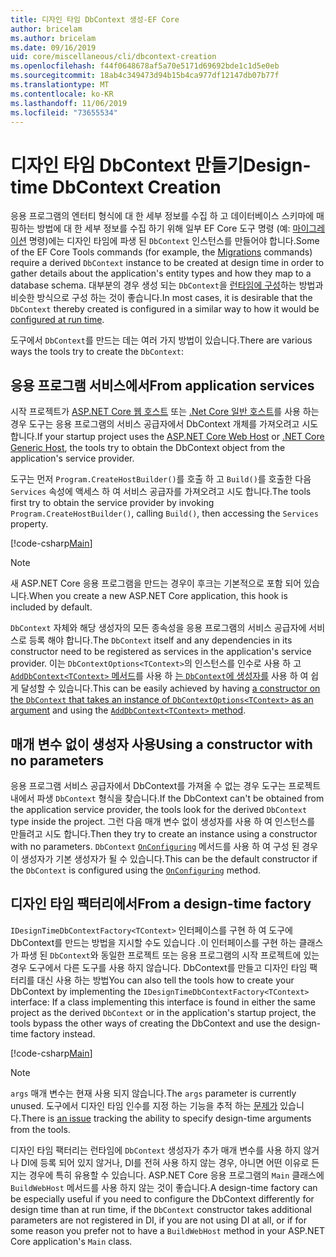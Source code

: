 ```yaml
---
title: 디자인 타임 DbContext 생성-EF Core
author: bricelam
ms.author: bricelam
ms.date: 09/16/2019
uid: core/miscellaneous/cli/dbcontext-creation
ms.openlocfilehash: f44f0648678af5a70e5171d69692bde1c1d5e0eb
ms.sourcegitcommit: 18ab4c349473d94b15b4ca977df12147db07b77f
ms.translationtype: MT
ms.contentlocale: ko-KR
ms.lasthandoff: 11/06/2019
ms.locfileid: "73655534"
---
```

# <a name="design-time-dbcontext-creation"></a><span data-ttu-id="f2576-102">디자인 타임 DbContext 만들기</span><span class="sxs-lookup"><span data-stu-id="f2576-102">Design-time DbContext Creation</span></span>

<span data-ttu-id="f2576-103">응용 프로그램의 엔터티 형식에 대 한 세부 정보를 수집 하 고 데이터베이스 스키마에 매핑하는 방법에 대 한 세부 정보를 수집 하기 위해 일부 EF Core 도구 명령 (예: [마이그레이션][1] 명령)에는 디자인 타임에 파생 된 `DbContext` 인스턴스를 만들어야 합니다.</span><span class="sxs-lookup"><span data-stu-id="f2576-103">Some of the EF Core Tools commands (for example, the [Migrations][1] commands) require a derived `DbContext` instance to be created at design time in order to gather details about the application's entity types and how they map to a database schema.</span></span> <span data-ttu-id="f2576-104">대부분의 경우 생성 되는 `DbContext`을 [런타임에 구성][2]하는 방법과 비슷한 방식으로 구성 하는 것이 좋습니다.</span><span class="sxs-lookup"><span data-stu-id="f2576-104">In most cases, it is desirable that the `DbContext` thereby created is configured in a similar way to how it would be [configured at run time][2].</span></span>

<span data-ttu-id="f2576-105">도구에서 `DbContext`를 만드는 데는 여러 가지 방법이 있습니다.</span><span class="sxs-lookup"><span data-stu-id="f2576-105">There are various ways the tools try to create the `DbContext`:</span></span>

## <a name="from-application-services"></a><span data-ttu-id="f2576-106">응용 프로그램 서비스에서</span><span class="sxs-lookup"><span data-stu-id="f2576-106">From application services</span></span>

<span data-ttu-id="f2576-107">시작 프로젝트가 [ASP.NET Core 웹 호스트][3] 또는 [.Net Core 일반 호스트][4]를 사용 하는 경우 도구는 응용 프로그램의 서비스 공급자에서 DbContext 개체를 가져오려고 시도 합니다.</span><span class="sxs-lookup"><span data-stu-id="f2576-107">If your startup project uses the [ASP.NET Core Web Host][3] or [.NET Core Generic Host][4], the tools try to obtain the DbContext object from the application's service provider.</span></span>

<span data-ttu-id="f2576-108">도구는 먼저 `Program.CreateHostBuilder()`를 호출 하 고 `Build()`를 호출한 다음 `Services` 속성에 액세스 하 여 서비스 공급자를 가져오려고 시도 합니다.</span><span class="sxs-lookup"><span data-stu-id="f2576-108">The tools first try to obtain the service provider by invoking `Program.CreateHostBuilder()`, calling `Build()`, then accessing the `Services` property.</span></span>

[!code-csharp[Main](../../../../samples/core/Miscellaneous/CommandLine/ApplicationService.cs)]

> [!NOTE]
> <span data-ttu-id="f2576-109">새 ASP.NET Core 응용 프로그램을 만드는 경우이 후크는 기본적으로 포함 되어 있습니다.</span><span class="sxs-lookup"><span data-stu-id="f2576-109">When you create a new ASP.NET Core application, this hook is included by default.</span></span>

<span data-ttu-id="f2576-110">`DbContext` 자체와 해당 생성자의 모든 종속성을 응용 프로그램의 서비스 공급자에 서비스로 등록 해야 합니다.</span><span class="sxs-lookup"><span data-stu-id="f2576-110">The `DbContext` itself and any dependencies in its constructor need to be registered as services in the application's service provider.</span></span> <span data-ttu-id="f2576-111">이는 `DbContextOptions<TContext>`의 인스턴스를 인수로 사용 하 고 [`AddDbContext<TContext>` 메서드][6]를 사용 하 [는 `DbContext`에 생성자를][5] 사용 하 여 쉽게 달성할 수 있습니다.</span><span class="sxs-lookup"><span data-stu-id="f2576-111">This can be easily achieved by having [a constructor on the `DbContext` that takes an instance of `DbContextOptions<TContext>` as an argument][5] and using the [`AddDbContext<TContext>` method][6].</span></span>

## <a name="using-a-constructor-with-no-parameters"></a><span data-ttu-id="f2576-112">매개 변수 없이 생성자 사용</span><span class="sxs-lookup"><span data-stu-id="f2576-112">Using a constructor with no parameters</span></span>

<span data-ttu-id="f2576-113">응용 프로그램 서비스 공급자에서 DbContext를 가져올 수 없는 경우 도구는 프로젝트 내에서 파생 `DbContext` 형식을 찾습니다.</span><span class="sxs-lookup"><span data-stu-id="f2576-113">If the DbContext can't be obtained from the application service provider, the tools look for the derived `DbContext` type inside the project.</span></span> <span data-ttu-id="f2576-114">그런 다음 매개 변수 없이 생성자를 사용 하 여 인스턴스를 만들려고 시도 합니다.</span><span class="sxs-lookup"><span data-stu-id="f2576-114">Then they try to create an instance using a constructor with no parameters.</span></span> <span data-ttu-id="f2576-115">`DbContext` [`OnConfiguring`][7] 메서드를 사용 하 여 구성 된 경우이 생성자가 기본 생성자가 될 수 있습니다.</span><span class="sxs-lookup"><span data-stu-id="f2576-115">This can be the default constructor if the `DbContext` is configured using the [`OnConfiguring`][7] method.</span></span>

## <a name="from-a-design-time-factory"></a><span data-ttu-id="f2576-116">디자인 타임 팩터리에서</span><span class="sxs-lookup"><span data-stu-id="f2576-116">From a design-time factory</span></span>

<span data-ttu-id="f2576-117">`IDesignTimeDbContextFactory<TContext>` 인터페이스를 구현 하 여 도구에 DbContext를 만드는 방법을 지시할 수도 있습니다 .이 인터페이스를 구현 하는 클래스가 파생 된 `DbContext`와 동일한 프로젝트 또는 응용 프로그램의 시작 프로젝트에 있는 경우 도구에서 다른 도구를 사용 하지 않습니다. DbContext를 만들고 디자인 타임 팩터리를 대신 사용 하는 방법</span><span class="sxs-lookup"><span data-stu-id="f2576-117">You can also tell the tools how to create your DbContext by implementing the `IDesignTimeDbContextFactory<TContext>` interface: If a class implementing this interface is found in either the same project as the derived `DbContext` or in the application's startup project, the tools bypass the other ways of creating the DbContext and use the design-time factory instead.</span></span>

[!code-csharp[Main](../../../../samples/core/Miscellaneous/CommandLine/BloggingContextFactory.cs)]

> [!NOTE]
> <span data-ttu-id="f2576-118">`args` 매개 변수는 현재 사용 되지 않습니다.</span><span class="sxs-lookup"><span data-stu-id="f2576-118">The `args` parameter is currently unused.</span></span> <span data-ttu-id="f2576-119">도구에서 디자인 타임 인수를 지정 하는 기능을 추적 하는 [문제가][8] 있습니다.</span><span class="sxs-lookup"><span data-stu-id="f2576-119">There is [an issue][8] tracking the ability to specify design-time arguments from the tools.</span></span>

<span data-ttu-id="f2576-120">디자인 타임 팩터리는 런타임에 `DbContext` 생성자가 추가 매개 변수를 사용 하지 않거나 DI에 등록 되어 있지 않거나, DI를 전혀 사용 하지 않는 경우, 아니면 어떤 이유로 든 지는 경우에 특히 유용할 수 있습니다. ASP.NET Core 응용 프로그램의 `Main` 클래스에 `BuildWebHost` 메서드를 사용 하지 않는 것이 좋습니다.</span><span class="sxs-lookup"><span data-stu-id="f2576-120">A design-time factory can be especially useful if you need to configure the DbContext differently for design time than at run time, if the `DbContext` constructor takes additional parameters are not registered in DI, if you are not using DI at all, or if for some reason you prefer not to have a `BuildWebHost` method in your ASP.NET Core application's `Main` class.</span></span>

  [1]: xref:core/managing-schemas/migrations/index
  [2]: xref:core/miscellaneous/configuring-dbcontext
  [3]: /aspnet/core/fundamentals/host/web-host
  [4]: /aspnet/core/fundamentals/host/generic-host
  [5]: xref:core/miscellaneous/configuring-dbcontext#constructor-argument
  [6]: xref:core/miscellaneous/configuring-dbcontext#using-dbcontext-with-dependency-injection
  [7]: xref:core/miscellaneous/configuring-dbcontext#onconfiguring
  [8]: https://github.com/aspnet/EntityFrameworkCore/issues/8332
